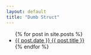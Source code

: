 ```yaml
---
layout: default
title: "Dumb Struct"
---
```


<ul>
  {% for post in site.posts %}
    <li>
      <a href="{{ post.url }}">{{ post.date }} {{ post.title }}</a>
    </li>
  {% endfor %}
</ul>
